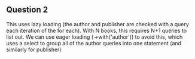 
## Question 2
This uses lazy loading (the author and publisher are checked with a query each iteration of the for each). With N books, this requires N+1 queries to list out. We can use eager loading (->with('author')) to avoid this, which uses a select to group all of the author queries into one statement (and similarly for publisher)
